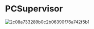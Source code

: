 <h1>PCSupervisor</h1>

![2c08a733289b0c2b06390f76a742f5b1](https://github.com/user-attachments/assets/3169bd8e-aac2-465f-90e8-559bf017d082)
